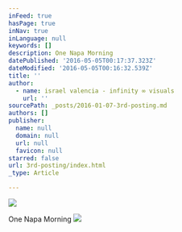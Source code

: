 ```yaml
---
inFeed: true
hasPage: true
inNav: true
inLanguage: null
keywords: []
description: One Napa Morning
datePublished: '2016-05-05T00:17:37.323Z'
dateModified: '2016-05-05T00:16:32.539Z'
title: ''
author:
  - name: israel valencia - infinity ∞ visuals
    url: ''
sourcePath: _posts/2016-01-07-3rd-posting.md
authors: []
publisher:
  name: null
  domain: null
  url: null
  favicon: null
starred: false
url: 3rd-posting/index.html
_type: Article

---
```

![](https://s3-us-west-2.amazonaws.com/the-grid-img/p/dfc77b14f5873245b3cc169bc3cac661cdcd2a8a.png)

One Napa Morning
![](https://s3-us-west-2.amazonaws.com/the-grid-img/p/20ba30de5855554d6eb1e68009fbbbced60c248d.jpg)
